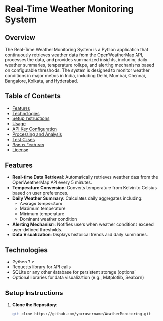 # Real-Time Weather Monitoring System

## Overview

The Real-Time Weather Monitoring System is a Python application that continuously retrieves weather data from the OpenWeatherMap API, processes the data, and provides summarized insights, including daily weather summaries, temperature rollups, and alerting mechanisms based on configurable thresholds. The system is designed to monitor weather conditions in major metros in India, including Delhi, Mumbai, Chennai, Bangalore, Kolkata, and Hyderabad.

## Table of Contents

- [Features](#features)
- [Technologies](#technologies)
- [Setup Instructions](#setup-instructions)
- [Usage](#usage)
- [API Key Configuration](#api-key-configuration)
- [Processing and Analysis](#processing-and-analysis)
- [Test Cases](#test-cases)
- [Bonus Features](#bonus-features)
- [License](#license)

## Features

- **Real-time Data Retrieval**: Automatically retrieves weather data from the OpenWeatherMap API every 5 minutes.
- **Temperature Conversion**: Converts temperature from Kelvin to Celsius based on user preferences.
- **Daily Weather Summary**: Calculates daily aggregates including:
  - Average temperature
  - Maximum temperature
  - Minimum temperature
  - Dominant weather condition
- **Alerting Mechanism**: Notifies users when weather conditions exceed user-defined thresholds.
- **Data Visualization**: Displays historical trends and daily summaries.

## Technologies

- Python 3.x
- Requests library for API calls
- SQLite or any other database for persistent storage (optional)
- Optional libraries for data visualization (e.g., Matplotlib, Seaborn)

## Setup Instructions

1. **Clone the Repository**:

   ```bash
   git clone https://github.com/yourusername/WeatherMonitoring.git
